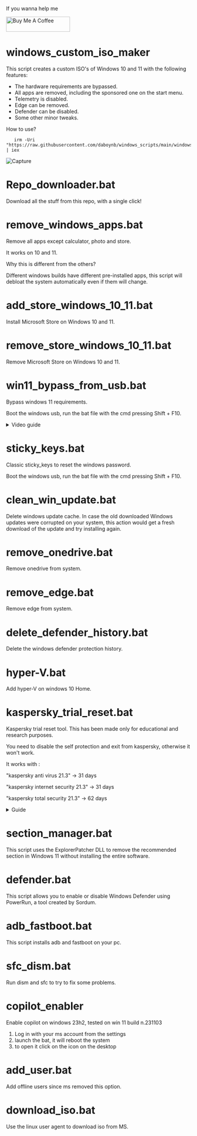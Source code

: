 If you wanna help me

<a href="https://www.buymeacoffee.com/daboynb" target="_blank"><img src="https://cdn.buymeacoffee.com/buttons/default-orange.png" alt="Buy Me A Coffee" height="41" width="174"></a>

# windows_custom_iso_maker
This script creates a custom ISO's of Windows 10 and 11 with the following features:

- The hardware requirements are bypassed.
- All apps are removed, including the sponsored one on the start menu.
- Telemetry is disabled.
- Edge can be removed.
- Defender can be disabled.
- Some other minor tweaks.

How to use?

       irm -Uri "https://raw.githubusercontent.com/daboynb/windows_scripts/main/windows_custom_iso_maker/downloader.ps1" | iex

![Capture](https://github.com/daboynb/windows_scripts/assets/106079917/1e076c94-147c-4d6a-a42b-bba53937ab38)

# Repo_downloader.bat
Download all the stuff from this repo, with a single click!

# remove_windows_apps.bat
Remove all apps except calculator, photo and store.

It works on 10 and 11.

Why this is different from the others?

Different windows builds have different pre-installed apps, this script will debloat the system automatically even if them will change. 

# add_store_windows_10_11.bat
Install Microsoft Store on Windows 10 and 11.

# remove_store_windows_10_11.bat
Remove Microsoft Store on Windows 10 and 11.

# win11_bypass_from_usb.bat
Bypass windows 11 requirements.

Boot the windows usb, run the bat file with the cmd pressing Shift + F10.

<details>
  <summary>Video guide</summary>
  
https://user-images.githubusercontent.com/106079917/194064964-8bd1e919-be01-448e-a831-28e8662a532e.mp4

</details>

# sticky_keys.bat
Classic sticky_keys to reset the windows password. 

Boot the windows usb, run the bat file with the cmd pressing Shift + F10.

# clean_win_update.bat
Delete windows update cache.
In case the old downloaded Windows updates were corrupted on your system, this action would get a fresh download of the update and try installing again.

# remove_onedrive.bat
Remove onedrive from system.

# remove_edge.bat
Remove edge from system.

# delete_defender_history.bat
Delete the windows defender protection history.

# hyper-V.bat
Add hyper-V on windows 10 Home.

# kaspersky_trial_reset.bat
Kaspersky trial reset tool. This has been made only for educational and research purposes.

You need to disable the self protection and exit from kaspersky, otherwise it won't work.

It works with :

"kaspersky anti virus 21.3" -> 31 days

"kaspersky internet security 21.3" -> 31 days

"kaspersky total security 21.3" -> 62 days

<details>
  <summary>Guide</summary>
  
![1](https://user-images.githubusercontent.com/106079917/228910713-3e71d198-d273-4a89-8f31-1787965acc7c.PNG)
![2](https://user-images.githubusercontent.com/106079917/228910715-21d23203-35eb-4552-b6bd-c48821218214.PNG)
![3](https://user-images.githubusercontent.com/106079917/228910718-c39a3816-8e21-43ce-ae66-cce92cdbdda2.PNG)
![4](https://user-images.githubusercontent.com/106079917/228910720-e707df3d-4dc5-476d-9689-b63e1ae3925a.PNG)
![5](https://user-images.githubusercontent.com/106079917/228910722-25391b8d-3dd7-4042-ab0c-de12164778dd.PNG)
![6](https://user-images.githubusercontent.com/106079917/228910725-57ef4f9b-d6e4-4302-b3ac-5860e8279e5f.PNG)
![7](https://user-images.githubusercontent.com/106079917/228910727-6fca4891-8518-40e8-831f-f72b53beaecf.PNG)
![8](https://user-images.githubusercontent.com/106079917/228910728-6c318701-2c1b-441d-abf3-f96e8d621a85.PNG)


</details>

# section_manager.bat
This script uses the ExplorerPatcher DLL to remove the recommended section in Windows 11 without installing the entire software.

# defender.bat
This script allows you to enable or disable Windows Defender using PowerRun, a tool created by Sordum.

# adb_fastboot.bat
This script installs adb and fastboot on your pc.

# sfc_dism.bat

Run dism and sfc to try to fix some problems.

# copilot_enabler

Enable copilot on windows 23h2, tested on win 11 build n.231103

1) Log in with your ms account from the settings
2) launch the bat, it will reboot the system
3) to open it click on the icon on the desktop


# add_user.bat

Add offline users since ms removed this option.

# download_iso.bat

Use the linux user agent to download iso from MS.